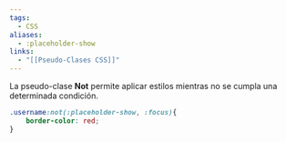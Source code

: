 ```yaml
---
tags:
  - CSS
aliases:
  - :placeholder-show
links:
  - "[[Pseudo-Clases CSS]]"
---
```

La pseudo-clase **Not** permite aplicar estilos mientras no se cumpla una determinada condición.
```css
.username:not(:placeholder-show, :focus){
	border-color: red;
}
```